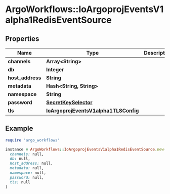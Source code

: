 # ArgoWorkflows::IoArgoprojEventsV1alpha1RedisEventSource

## Properties

| Name | Type | Description | Notes |
| ---- | ---- | ----------- | ----- |
| **channels** | **Array&lt;String&gt;** |  | [optional] |
| **db** | **Integer** |  | [optional] |
| **host_address** | **String** |  | [optional] |
| **metadata** | **Hash&lt;String, String&gt;** |  | [optional] |
| **namespace** | **String** |  | [optional] |
| **password** | [**SecretKeySelector**](SecretKeySelector.md) |  | [optional] |
| **tls** | [**IoArgoprojEventsV1alpha1TLSConfig**](IoArgoprojEventsV1alpha1TLSConfig.md) |  | [optional] |

## Example

```ruby
require 'argo_workflows'

instance = ArgoWorkflows::IoArgoprojEventsV1alpha1RedisEventSource.new(
  channels: null,
  db: null,
  host_address: null,
  metadata: null,
  namespace: null,
  password: null,
  tls: null
)
```


